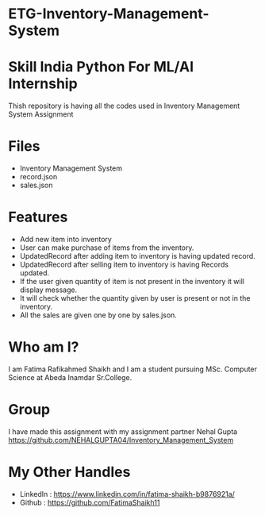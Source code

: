 # ETG-Inventory-Management-System
# Skill India Python For ML/AI Internship
Thish repository is having all the codes used in Inventory Management System Assignment

# Files
* Inventory Management System
* record.json
* sales.json

# Features
* Add new item into inventory
* User can make purchase of items from the inventory.
* UpdatedRecord after adding item to inventory is having updated record.
* UpdatedRecord after selling item to inventory is having Records updated.
* If the user given quantity of item is not present in the inventory it will display message.
* It will check whether the quantity given by user is present or not in the inventory.
* All the sales are given one by one by sales.json.

# Who am I?
I am Fatima Rafikahmed Shaikh and I am a student pursuing MSc. Computer Science at Abeda Inamdar Sr.College.

# Group
I have made this assignment with my assignment partner Nehal Gupta 
https://github.com/NEHALGUPTA04/Inventory_Management_System

# My Other Handles
 * LinkedIn : https://www.linkedin.com/in/fatima-shaikh-b9876921a/
 * Github : https://github.com/FatimaShaikh11
